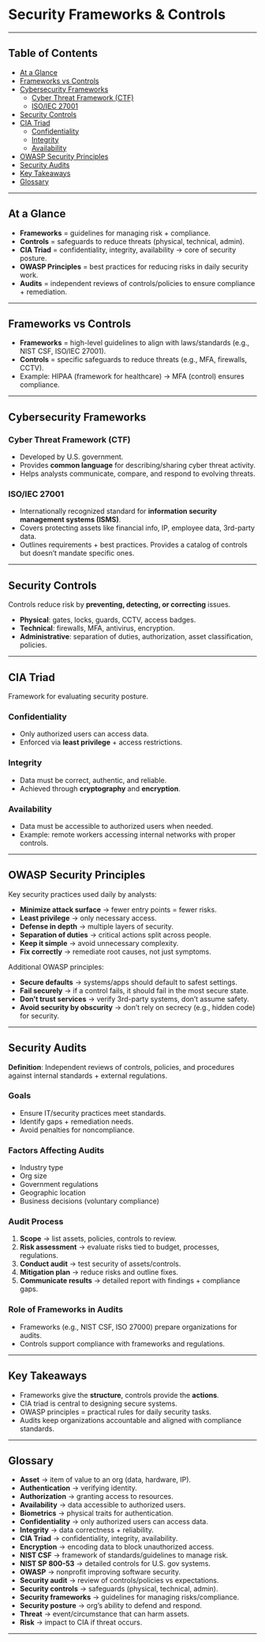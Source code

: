 # Security Frameworks & Controls  

---

## Table of Contents  
- [At a Glance](#at-a-glance)  
- [Frameworks vs Controls](#frameworks-vs-controls)  
- [Cybersecurity Frameworks](#cybersecurity-frameworks)  
  - [Cyber Threat Framework (CTF)](#cyber-threat-framework-ctf)  
  - [ISO/IEC 27001](#isoiec-27001)  
- [Security Controls](#security-controls)  
- [CIA Triad](#cia-triad)  
  - [Confidentiality](#confidentiality)  
  - [Integrity](#integrity)  
  - [Availability](#availability)  
- [OWASP Security Principles](#owasp-security-principles)  
- [Security Audits](#security-audits)  
- [Key Takeaways](#key-takeaways)  
- [Glossary](#glossary)  

---

## At a Glance  

- **Frameworks** = guidelines for managing risk + compliance.  
- **Controls** = safeguards to reduce threats (physical, technical, admin).  
- **CIA Triad** = confidentiality, integrity, availability → core of security posture.  
- **OWASP Principles** = best practices for reducing risks in daily security work.  
- **Audits** = independent reviews of controls/policies to ensure compliance + remediation.  

---

## Frameworks vs Controls  

- **Frameworks** = high-level guidelines to align with laws/standards (e.g., NIST CSF, ISO/IEC 27001).  
- **Controls** = specific safeguards to reduce threats (e.g., MFA, firewalls, CCTV).  
- Example: HIPAA (framework for healthcare) → MFA (control) ensures compliance.  

---

## Cybersecurity Frameworks  

### Cyber Threat Framework (CTF)  
- Developed by U.S. government.  
- Provides **common language** for describing/sharing cyber threat activity.  
- Helps analysts communicate, compare, and respond to evolving threats.  

### ISO/IEC 27001  
- Internationally recognized standard for **information security management systems (ISMS)**.  
- Covers protecting assets like financial info, IP, employee data, 3rd-party data.  
- Outlines requirements + best practices. Provides a catalog of controls but doesn’t mandate specific ones.  

---

## Security Controls  

Controls reduce risk by **preventing, detecting, or correcting** issues.  

- **Physical**: gates, locks, guards, CCTV, access badges.  
- **Technical**: firewalls, MFA, antivirus, encryption.  
- **Administrative**: separation of duties, authorization, asset classification, policies.  

---

## CIA Triad  

Framework for evaluating security posture.  

### Confidentiality  
- Only authorized users can access data.  
- Enforced via **least privilege** + access restrictions.  

### Integrity  
- Data must be correct, authentic, and reliable.  
- Achieved through **cryptography** and **encryption**.  

### Availability  
- Data must be accessible to authorized users when needed.  
- Example: remote workers accessing internal networks with proper controls.  

---

## OWASP Security Principles  

Key security practices used daily by analysts:  
- **Minimize attack surface** → fewer entry points = fewer risks.  
- **Least privilege** → only necessary access.  
- **Defense in depth** → multiple layers of security.  
- **Separation of duties** → critical actions split across people.  
- **Keep it simple** → avoid unnecessary complexity.  
- **Fix correctly** → remediate root causes, not just symptoms.  

Additional OWASP principles:  
- **Secure defaults** → systems/apps should default to safest settings.  
- **Fail securely** → if a control fails, it should fail in the most secure state.  
- **Don’t trust services** → verify 3rd-party systems, don’t assume safety.  
- **Avoid security by obscurity** → don’t rely on secrecy (e.g., hidden code) for security.  

---

## Security Audits  

**Definition**: Independent reviews of controls, policies, and procedures against internal standards + external regulations.  

### Goals  
- Ensure IT/security practices meet standards.  
- Identify gaps + remediation needs.  
- Avoid penalties for noncompliance.  

### Factors Affecting Audits  
- Industry type  
- Org size  
- Government regulations  
- Geographic location  
- Business decisions (voluntary compliance)  

### Audit Process  
1. **Scope** → list assets, policies, controls to review.  
2. **Risk assessment** → evaluate risks tied to budget, processes, regulations.  
3. **Conduct audit** → test security of assets/controls.  
4. **Mitigation plan** → reduce risks and outline fixes.  
5. **Communicate results** → detailed report with findings + compliance gaps.  

### Role of Frameworks in Audits  
- Frameworks (e.g., NIST CSF, ISO 27000) prepare organizations for audits.  
- Controls support compliance with frameworks and regulations.  

---

## Key Takeaways  

- Frameworks give the **structure**, controls provide the **actions**.  
- CIA triad is central to designing secure systems.  
- OWASP principles = practical rules for daily security tasks.  
- Audits keep organizations accountable and aligned with compliance standards.  

---

## Glossary  

- **Asset** → item of value to an org (data, hardware, IP).  
- **Authentication** → verifying identity.  
- **Authorization** → granting access to resources.  
- **Availability** → data accessible to authorized users.  
- **Biometrics** → physical traits for authentication.  
- **Confidentiality** → only authorized users can access data.  
- **Integrity** → data correctness + reliability.  
- **CIA Triad** → confidentiality, integrity, availability.  
- **Encryption** → encoding data to block unauthorized access.  
- **NIST CSF** → framework of standards/guidelines to manage risk.  
- **NIST SP 800-53** → detailed controls for U.S. gov systems.  
- **OWASP** → nonprofit improving software security.  
- **Security audit** → review of controls/policies vs expectations.  
- **Security controls** → safeguards (physical, technical, admin).  
- **Security frameworks** → guidelines for managing risks/compliance.  
- **Security posture** → org’s ability to defend and respond.  
- **Threat** → event/circumstance that can harm assets.  
- **Risk** → impact to CIA if threat occurs.  

---
